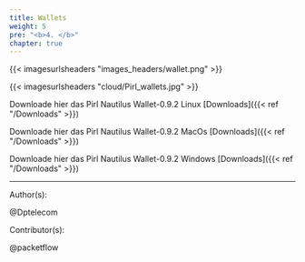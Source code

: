 ```yaml
---
title: Wallets
weight: 5
pre: "<b>4. </b>"
chapter: true
---
```


{{< imagesurlsheaders "images_headers/wallet.png"  >}}

{{< imagesurlsheaders "cloud/Pirl_wallets.jpg" >}}


Downloade hier das Pirl Nautilus Wallet-0.9.2 Linux [Downloads]({{< ref "/Downloads" >}})


Downloade hier das Pirl Nautilus Wallet-0.9.2 MacOs [Downloads]({{< ref "/Downloads" >}})


Downloade hier das Pirl Nautilus Wallet-0.9.2 Windows [Downloads]({{< ref "/Downloads" >}})




---
Author(s):

@Dptelecom



Contributor(s):

@packetflow
